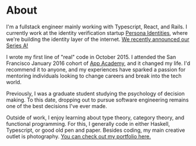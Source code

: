 # About

I'm a fullstack engineer mainly working with Typescript, React, and Rails. I currently work at the identity verification startup [Persona Identities](https://withpersona.com/), where we're building the identity layer of the internet. [We recently announced our Series A!](https://techcrunch.com/2020/01/28/persona-raises-17-5m-for-an-identify-verification-platform-the-goes-beyond-user-ids-and-passwords/)

I wrote my first line of "real" code in October 2015. I attended the San Francisco January 2016 cohort of [App Academy](https://www.appacademy.io/), and it changed my life. I'd recommend it to anyone, and my experiences have sparked a passion for mentoring individuals looking to change careers and break into the tech world.

Previously, I was a graduate student studying the psychology of decision making. To this date, dropping out to pursue software engineering remains one of the best decisions I've ever made.

Outside of work, I enjoy learning about type theory, category theory, and functional programming. For this, I generally code in either Haskell, Typescript, or good old pen and paper. Besides coding, my main creative outlet is photography. [You can check out my portfolio here.](https://timhwang21.myportfolio.com/)
